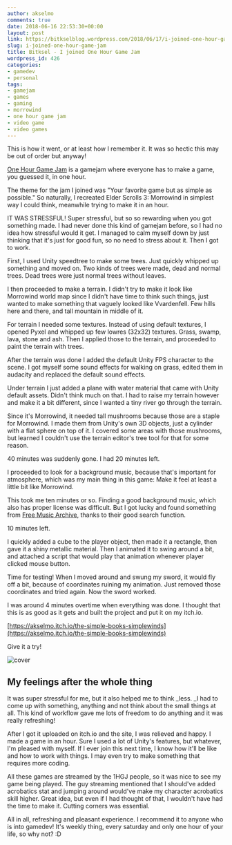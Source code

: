 ```yaml
---
author: akselmo
comments: true
date: 2018-06-16 22:53:30+00:00
layout: post
link: https://bitkselblog.wordpress.com/2018/06/17/i-joined-one-hour-game-jam/
slug: i-joined-one-hour-game-jam
title: Bitksel - I joined One Hour Game Jam
wordpress_id: 426
categories:
- gamedev
- personal
tags:
- gamejam
- games
- gaming
- morrowind
- one hour game jam
- video game
- video games
---
```


This is how it went, or at least how I remember it. It was so hectic this may be out of order but anyway!

<!-- more -->

[One Hour Game Jam](http://onehourgamejam.com/) is a gamejam where everyone has to make a game, you guessed it, in one hour.

The theme for the jam I joined was "Your favorite game but as simple as possible." So naturally, I recreated Elder Scrolls 3: Morrowind in simplest way I could think, meanwhile trying to make it in an hour.

IT WAS STRESSFUL! Super stressful, but so so rewarding when you got something made. I had never done this kind of gamejam before, so I had no idea how stressful would it get. I managed to calm myself down by just thinking that it's just for good fun, so no need to stress about it. Then I got to work.

First, I used Unity speedtree to make some trees. Just quickly whipped up something and moved on. Two kinds of trees were made, dead and normal trees. Dead trees were just normal trees without leaves.

I then proceeded to make a terrain. I didn't try to make it look like Morrowind world map since I didn't have time to think such things, just wanted to make something that vaguely looked like Vvardenfell. Few hills here and there, and tall mountain in middle of it.

For terrain I needed some textures. Instead of using default textures, I opened Pyxel and whipped up few lowres (32x32) textures. Grass, swamp, lava, stone and ash. Then I applied those to the terrain, and proceeded to paint the terrain with trees.

After the terrain was done I added the default Unity FPS character to the scene. I got myself some sound effects for walking on grass, edited them in audacity and replaced the default sound effects.

Under terrain I just added a plane with water material that came with Unity default assets. Didn't think much on that. I had to raise my terrain however and make it a bit different, since I wanted a tiny river go through the terrain.

Since it's Morrowind, it needed tall mushrooms because those are a staple for Morrowind. I made them from Unity's own 3D objects, just a cylinder with a flat sphere on top of it. I covered some areas with those mushrooms, but learned I couldn't use the terrain editor's tree tool for that for some reason.

40 minutes was suddenly gone. I had 20 minutes left.

I proceeded to look for a background music, because that's important for atmosphere, which was my main thing in this game: Make it feel at least a little bit like Morrowind.

This took me ten minutes or so. Finding a good background music, which also has proper license was difficult. But I got lucky and found something from [Free Music Archive](http://freemusicarchive.org/), thanks to their good search function.

10 minutes left.

I quickly added a cube to the player object, then made it a rectangle, then gave it a shiny metallic material. Then I animated it to swing around a bit, and attached a script that would play that animation whenever player clicked mouse button.

Time for testing! When I moved around and swung my sword, it would fly off a bit, because of coordinates ruining my animation. Just removed those coordinates and tried again. Now the sword worked.

I was around 4 minutes overtime when everything was done. I thought that this is as good as it gets and built the project and put it on my itch.io.

[https://akselmo.itch.io/the-simple-books-simplewinds](https://akselmo.itch.io/the-simple-books-simplewinds)

Give it a try!

![cover](https://bitkselblog.files.wordpress.com/2018/06/cover.png)


## My feelings after the whole thing


It was super stressful for me, but it also helped me to think _less. _I had to come up with something, anything and not think about the small things at all. This kind of workflow gave me lots of freedom to do anything and it was really refreshing!

After I got it uploaded on itch.io and the site, I was relieved and happy. I made a game in an hour. Sure I used a lot of Unity's features, but whatever, I'm pleased with myself. If I ever join this next time, I know how it'll be like and how to work with things. I may even try to make something that requires more coding.

All these games are streamed by the 1HGJ people, so it was nice to see my game being played. The guy streaming mentioned that I should've added acrobatics stat and jumping around would've make my character acrobatics skill higher. Great idea, but even if I had thought of that, I wouldn't have had the time to make it. Cutting corners was essential.

All in all, refreshing and pleasant experience. I recommend it to anyone who is into gamedev! It's weekly thing, every saturday and only one hour of your life, so why not? :D




